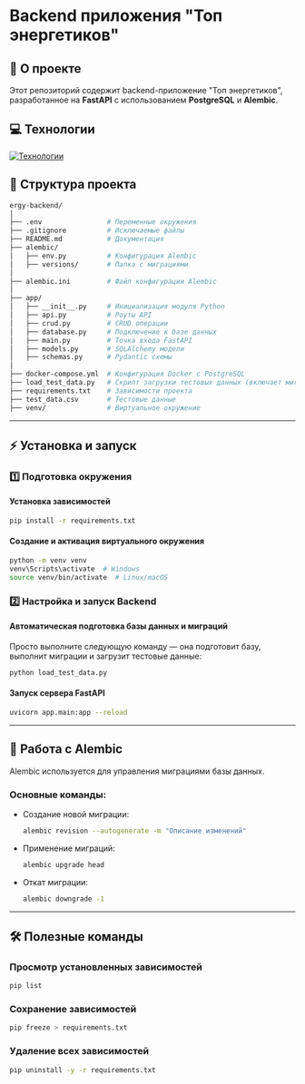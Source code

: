 # Backend приложения "Топ энергетиков"

## 🚀 О проекте

Этот репозиторий содержит backend-приложение "Топ энергетиков", разработанное на **FastAPI** с использованием **PostgreSQL** и **Alembic**.

## 💻 Технологии

[![Технологии](https://skillicons.dev/icons?i=fastapi,py,postgres)](https://skillicons.dev)

## 📂 Структура проекта

```sh
ergy-backend/
│
├── .env                # Переменные окружения
├── .gitignore          # Исключаемые файлы
├── README.md           # Документация
├── alembic/
│   ├── env.py          # Конфигурация Alembic
│   ├── versions/       # Папка с миграциями
│
├── alembic.ini         # Файл конфигурации Alembic
│
├── app/
│   ├── __init__.py     # Инициализация модуля Python
│   ├── api.py          # Роуты API
│   ├── crud.py         # CRUD операции
│   ├── database.py     # Подключение к базе данных
│   ├── main.py         # Точка входа FastAPI
│   ├── models.py       # SQLAlchemy модели
│   ├── schemas.py      # Pydantic схемы
│
├── docker-compose.yml  # Конфигурация Docker с PostgreSQL
├── load_test_data.py   # Скрипт загрузки тестовых данных (включает миграции)
├── requirements.txt    # Зависимости проекта
├── test_data.csv       # Тестовые данные
├── venv/               # Виртуальное окружение
```

---

## ⚡ Установка и запуск

### 1️⃣ Подготовка окружения

#### Установка зависимостей
```bash
pip install -r requirements.txt
```

#### Создание и активация виртуального окружения
```bash
python -m venv venv
venv\Scripts\activate  # Windows
source venv/bin/activate  # Linux/macOS
```

### 2️⃣ Настройка и запуск Backend

#### Автоматическая подготовка базы данных и миграций

Просто выполните следующую команду — она подготовит базу, выполнит миграции и загрузит тестовые данные:
```bash
python load_test_data.py
```

#### Запуск сервера FastAPI
```bash
uvicorn app.main:app --reload
```

---

## 📌 Работа с Alembic

Alembic используется для управления миграциями базы данных.

### Основные команды:

- Создание новой миграции:
  ```bash
  alembic revision --autogenerate -m "Описание изменений"
  ```
- Применение миграций:
  ```bash
  alembic upgrade head
  ```
- Откат миграции:
  ```bash
  alembic downgrade -1
  ```

---

## 🛠 Полезные команды

### Просмотр установленных зависимостей
```bash
pip list
```

### Сохранение зависимостей
```bash
pip freeze > requirements.txt
```

### Удаление всех зависимостей
```bash
pip uninstall -y -r requirements.txt
```
